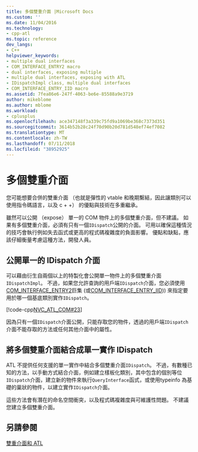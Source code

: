 ```yaml
---
title: 多個雙重介面 |Microsoft Docs
ms.custom: ''
ms.date: 11/04/2016
ms.technology:
- cpp-atl
ms.topic: reference
dev_langs:
- C++
helpviewer_keywords:
- multiple dual interfaces
- COM_INTERFACE_ENTRY2 macro
- dual interfaces, exposing multiple
- multiple dual interfaces, exposing with ATL
- IDispatchImpl class, multiple dual interfaces
- COM_INTERFACE_ENTRY_IID macro
ms.assetid: 7fea86e6-247f-4063-be6e-85588a9e3719
author: mikeblome
ms.author: mblome
ms.workload:
- cplusplus
ms.openlocfilehash: ace347148f3a339c75fd9a1069be368c7373d351
ms.sourcegitcommit: 3614b52b28c24f70d90b20d781d548ef74ef7082
ms.translationtype: MT
ms.contentlocale: zh-TW
ms.lasthandoff: 07/11/2018
ms.locfileid: "38952925"
---
```

# <a name="multiple-dual-interfaces"></a>多個雙重介面
您可能想要合併的雙重介面 （也就是彈性的 vtable 和晚期繫結，因此讓類別可以使用指令碼語言，以及 c + +） 的優點與技術在多重繼承。  
  
 雖然可以公開 （expose） 單一的 COM 物件上的多個雙重介面，但不建議。 如果有多個雙重介面，必須有只有一個`IDispatch`公開的介面。 可用以確保這種情況的技巧會執行例如失去函式或更高的程式碼複雜度的負面影響。 優點和缺點，應該仔細衡量考慮這種方法，開發人員。  
  
## <a name="exposing-a-single-idispatch-interface"></a>公開單一的 IDispatch 介面  
 可以藉由衍生自兩個以上的特製化會公開單一物件上的多個雙重介面`IDispatchImpl`。 不過，如果您允許查詢的用戶端`IDispatch`介面，您必須使用[COM_INTERFACE_ENTRY2](reference/com-interface-entry-macros.md#com_interface_entry2)巨集 (或[COM_INTERFACE_ENTRY_IID](reference/com-interface-entry-macros.md#com_interface_entry_iid))) 來指定要用於哪一個基底類別實作`IDispatch`。  
  
 [!code-cpp[NVC_ATL_COM#23](../atl/codesnippet/cpp/multiple-dual-interfaces_1.h)]  
  
 因為只有一個`IDispatch`介面公開，只能存取您的物件，透過的用戶端`IDispatch`介面不能存取的方法或任何其他介面中的屬性。  
  
## <a name="combining-multiple-dual-interfaces-into-a-single-implementation-of-idispatch"></a>將多個雙重介面結合成單一實作 IDispatch  
 ATL 不提供任何支援的單一實作中結合多個雙重介面`IDispatch`。 不過，有數種已知的方法，以手動方式結合介面，例如建立樣板化類別，其中包含的個別等位`IDispatch`介面，建立新的物件來執行`QueryInterface`函式，或使用typeinfo 為基礎的巢狀的物件，以建立實作`IDispatch`介面。  
  
 這些方法會有潛在的命名空間衝突，以及程式碼複雜度與可維護性問題。 不建議您建立多個雙重介面。  
  
## <a name="see-also"></a>另請參閱  
 [雙重介面和 ATL](../atl/dual-interfaces-and-atl.md)

